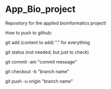 # App_Bio_project


Repository for the applied bioinformatics project! 



How to push to github:

git add (content to add) "." for everything

git status (not needed, but just to check)

git commit -am "commit message"

git checkout -b "branch name"

git push -u origin "branch name"


